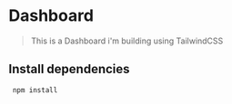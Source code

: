 # Dashboard
>This is a Dashboard i'm building using TailwindCSS

## Install dependencies
```
 npm install
 ```